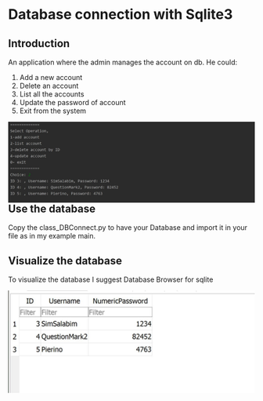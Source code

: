 # Database connection with Sqlite3 

## Introduction
An application where the admin manages the account on db.
He could:
1) Add a new account
2) Delete an account
3) List all the accounts
4) Update the password of account
5) Exit from the system

<img src="Capture/cap2.JPG"
     style="float: left; margin-right: 28px;" />
     

## Use the database
Copy the class_DBConnect.py to have your Database and import it in your file as in my example main. 

## Visualize the database
To visualize the database I suggest Database Browser for sqlite

<img src="Capture/cap1.JPG"
     style="float: left; margin-right: 18px;" />
     
